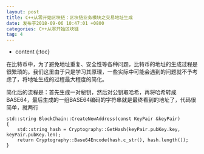 ```yaml
---
layout: post
title: C++从零开始区块链：区块链业务模块之交易地址生成
date: 发布于2018-09-06 10:47:01 +0800
categories: C++从零开始区块链
tag: 4
---
```


* content
{:toc}

在比特币中，为了避免地址重复、安全性等各种问题，比特币的地址的生成过程是很繁琐的。我们这里由于只是学习其原理，一些实际中可能会遇到的问题就不予考虑了，将地址生成的过程最大程度的简化。  
<!-- more -->

简化后的流程是：首先生成一对秘钥，然后对公钥取哈希，再将哈希转成BASE64，最后生成的一组BASE64编码的字符串就是最终看到的地址了，代码很简单，就两行

    
    
    std::string BlockChain::CreateNewAddress(const KeyPair &keyPair)
    {
        std::string hash = Cryptography::GetHash(keyPair.pubKey.key, keyPair.pubKey.len);
        return Cryptography::Base64Encode(hash.c_str(), hash.length());
    }

